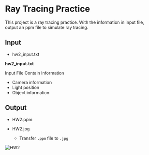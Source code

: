 # Ray Tracing Practice
This project is a ray tracing practice.
With the information in input file, output an ppm file to simulate ray tracing.

## Input

* hw2_input.txt

**hw2_input.txt**

Input File Contain Information
* Camera information
* Light position
* Object information

## Output

* HW2.ppm

* HW2.jpg
  * Transfer ```.ppm``` file to ```.jpg```

![HW2](https://user-images.githubusercontent.com/47785408/208734914-49cc538f-2f56-4308-af3e-75d95a92fda2.jpg)
